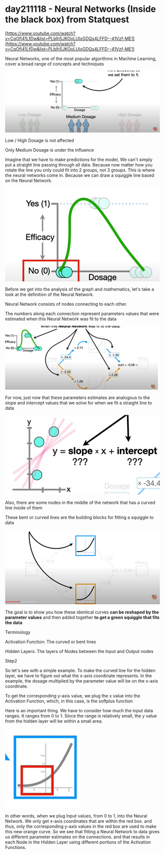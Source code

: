 # day211118 - Neural Networks (Inside the black box) from Statquest

[https://www.youtube.com/watch?v=CqOfi41LfDw&list=PLblh5JKOoLUIxGDQs4LFFD--41Vzf-ME1](https://www.youtube.com/watch?v=CqOfi41LfDw&list=PLblh5JKOoLUIxGDQs4LFFD--41Vzf-ME1)

Neural Networks, one of the most popular algorithms in Machine Learning, cover a broad range of concepts and techniques 

![Untitled](day211118%20-%20Neural%20Networks%20(Inside%20the%20black%20box)%2016b6c41755f447bc9f44a4b0c4c205e2/Untitled.png)

Low / High Dosage is not affected

Only Medium Dosage is under the influence

Imagine that we have to make predictions for the model, We can't simply put a straight line passing through all data. Because now matter how you rotate the line you only could fit into 2 groups, not 3 groups. This is where the neural networks come in. Because we can draw a squiggle line based on the Neural Network. 

![Untitled](day211118%20-%20Neural%20Networks%20(Inside%20the%20black%20box)%2016b6c41755f447bc9f44a4b0c4c205e2/Untitled%201.png)

Before we get into the analysis of the graph and mathematics, let's take a look at the definition of the Neural Network.

Neural Network consists of nodes connecting to each other.

The numbers along each connection represent parameters values that were estimated when this Neural Network was fit to the data

![Untitled](day211118%20-%20Neural%20Networks%20(Inside%20the%20black%20box)%2016b6c41755f447bc9f44a4b0c4c205e2/Untitled%202.png)

For now, just now that these parameters estimates are analogous to the slope and intercept values that we solve for when we fit a straight line to data

![Untitled](day211118%20-%20Neural%20Networks%20(Inside%20the%20black%20box)%2016b6c41755f447bc9f44a4b0c4c205e2/Untitled%203.png)

Also, there are some nodes in the middle of the network that has a curved line inside of them

These bent or curved lines are the building blocks for fitting a squiggle to data

![Untitled](day211118%20-%20Neural%20Networks%20(Inside%20the%20black%20box)%2016b6c41755f447bc9f44a4b0c4c205e2/Untitled%204.png)

The goal is to show you how these identical curves **can be reshaped by the parameter values** and then added together **to get a green squiggle that fits the data**

Terminology

Activation Function: The curved or bent lines

Hidden Layers: The layers of Nodes between the Input and Output nodes 

Step2

So let's see with a simple example. To make the curved line for the hidden layer, we have to figure out what the x-axis coordinate represents. In the example, the dosage multiplied by the parameter value will be on the x-axis coordinate.

To get the corresponding y-axis value, we plug the x value into the Activation Function, which, in this case, is the softplus function 

Here is an important thing. We have to consider how much the input data ranges. It ranges from 0 to 1. Since the range is relatively small, the y value from the hidden layer will be within a small area.

 

![Untitled](day211118%20-%20Neural%20Networks%20(Inside%20the%20black%20box)%2016b6c41755f447bc9f44a4b0c4c205e2/Untitled%205.png)

In other words, when we plug Input values, from 0 to 1, into the Neural Network.  We only get x-axis coordinates that are within the red box. and thus, only the corresponding y-axis values in the red box are used to make this new orange curve. So we see that fitting a Neural Network to data gives us different parameter estimates on the connections. and that results in each Node in the Hidden Layer using different portions of the Activation Functions.
